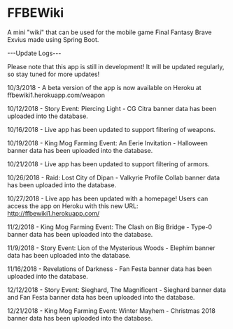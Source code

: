 # FFBEWiki
A mini "wiki" that can be used for the mobile game Final Fantasy Brave Exvius made using Spring Boot. 

---Update Logs---


Please note that this app is still in development! It will be updated regularly, so stay tuned for more updates!


10/3/2018 - A beta version of the app is now available on Heroku at ffbewiki1.herokuapp.com/weapon


10/12/2018 - Story Event: Piercing Light - CG Citra banner data has been uploaded into the database.

10/16/2018 - Live app has been updated to support filtering of weapons.

10/19/2018 - King Mog Farming Event: An Eerie Invitation - Halloween banner data has been uploaded into the database.

10/21/2018 - Live app has been updated to support filtering of armors.

10/26/2018 - Raid: Lost City of Dipan - Valkyrie Profile Collab banner data has been uploaded into the database.

10/27/2018 - Live app has been updated with a homepage! Users can access the app on Heroku with this new URL: http://ffbewiki1.herokuapp.com/

11/2/2018 - King Mog Farming Event: The Clash on Big Bridge - Type-0 banner data has been uploaded into the database.

11/9/2018 - Story Event: Lion of the Mysterious Woods - Elephim banner data has been uploaded into the database.

11/16/2018 - Revelations of Darkness - Fan Festa banner data has been uploaded into the database.

12/12/2018 - Story Event: Sieghard, The Magnificent - Sieghard banner data and Fan Festa banner data has been uploaded into the database.

12/21/2018 - King Mog Farming Event: Winter Mayhem - Christmas 2018 banner data has been uploaded into the database.
